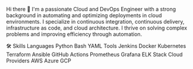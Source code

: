 Hi there 👋
I'm a passionate Cloud and DevOps Engineer with a strong background in automating and optimizing deployments in cloud environments. I specialize in continuous integration, continuous delivery, infrastructure as code, and cloud architecture. I thrive on solving complex problems and improving efficiency through automation.

🛠 Skills
Languages
Python
Bash
YAML
Tools
Jenkins
Docker
Kubernetes
Terraform
Ansible
GitHub Actions
Prometheus
Grafana
ELK Stack
Cloud Providers
AWS
Azure
GCP
